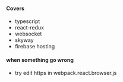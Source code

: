 #### Covers

- typescript
- react-redux
- websocket
- skyway
- firebase hosting

#### when something go wrong

- try edit https in webpack.react.browser.js
